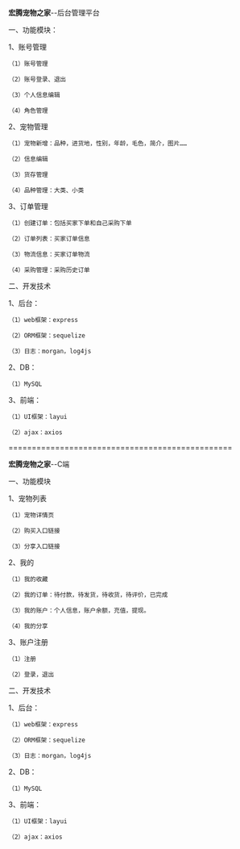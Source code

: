 **宏腾宠物之家**--后台管理平台

一、功能模块：

1、账号管理

`（1）账号管理`

`（2）账号登录、退出`

`（3）个人信息编辑`

`（4）角色管理`

2、宠物管理

`（1）宠物新增：品种，进货地，性别，年龄，毛色，简介，图片……`

`（2）信息编辑`

`（3）货存管理`

`（4）品种管理：大类、小类`

3、订单管理

`（1）创建订单：包括买家下单和自己采购下单`

`（2）订单列表：买家订单信息`

`（3）物流信息：买家订单物流`

`（4）采购管理：采购历史订单`

二、开发技术

1、后台：

`（1）web框架：express`

`（2）ORM框架：sequelize`

`（3）日志：morgan，log4js`

2、DB：

`（1）MySQL`

3、前端：

`（1）UI框架：layui`

`（2）ajax：axios`

================================================

**宏腾宠物之家**--C端

一、功能模块

1、宠物列表

`（1）宠物详情页`

`（2）购买入口链接`

`（3）分享入口链接`

2、我的

`（1）我的收藏`

`（2）我的订单：待付款，待发货，待收货，待评价，已完成`

`（3）我的账户：个人信息，账户余额，充值，提现。`

`（4）我的分享`

3、账户注册

`（1）注册`

`（2）登录，退出`

二、开发技术

1、后台：

`（1）web框架：express`

`（2）ORM框架：sequelize`

`（3）日志：morgan，log4js`

2、DB：

`（1）MySQL`

3、前端：

`（1）UI框架：layui`

`（2）ajax：axios`